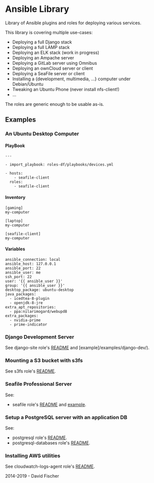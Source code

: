 # Ansible Library

Library of Ansible plugins and roles for deploying various services.

This library is covering multiple use-cases:

* Deploying a full Django stack
* Deploying a full LAMP stack
* Deploying an ELK stack (work in progress)
* Deploying an Ampache server
* Deploying a GitLab server using Omnibus
* Deploying an ownCloud server or client
* Deploying a SeaFile server or client
* Installing a {development, multimedia, ...} computer under Debian/Ubuntu
* Tweaking an Ubuntu Phone (never install nfs-client!)
* ...

The roles are generic enough to be usable as-is.

## Examples

### An Ubuntu Desktop Computer

#### PlayBook

```
---

- import_playbook: roles-df/playbooks/devices.yml

- hosts:
    - seafile-client
  roles:
    - seafile-client
```

#### Inventory

```
[gaming]
my-computer

[laptop]
my-computer

[seafile-client]
my-computer
```

#### Variables

```
ansible_connection: local
ansible_host: 127.0.0.1
ansible_port: 22
ansible_user: me
ssh_port: 22
user: '{{ ansible_user }}'
group: '{{ ansible_user }}'
desktop_package: ubuntu-desktop
java_packages:
  - icedtea-8-plugin
  - openjdk-8-jre
extra_apt_repositories:
  - ppa:nilarimogard/webupd8
extra_packages:
  - nvidia-prime
  - prime-indicator
```

### Django Development Server

See django-site role's [README](roles/django-site/README.md) and [example]/examples/django-dev/).

### Mounting a S3 bucket with s3fs

See s3fs role's [README](roles/s3fs/README.md).

### Seafile Professional Server

See:

* seafile role's [README](roles/seafile/README.md) and [example](examples/seafile-vm/).

### Setup a PostgreSQL server with an application DB

See:

* postgresql role's [README](roles/postgresql/README.md).
* postgresql-databases role's [README](roles/postgresql-databases/README.md).

### Installing AWS utilities

See cloudwatch-logs-agent role's [README](roles/cloudwatch-logs-agent/README.md).

2014-2019 - David Fischer
